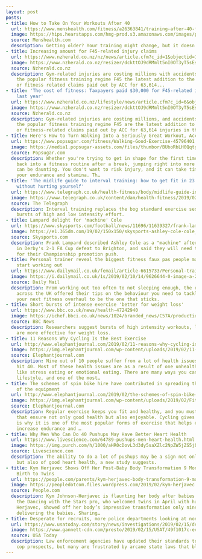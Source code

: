 ```yaml
---
layout: post
posts:
- title: How to Take On Your Workouts After 40
  url: https://www.menshealth.com/fitness/a26363841/training-after-40-facts-men/
  image: https://hips.hearstapps.com/hmg-prod.s3.amazonaws.com/images/portrait-of-confident-man-holding-barbell-royalty-free-image-463029055-1550270929.jpg?crop=1.00xw:0.752xh;0,0.0505xh&resize=1200:*
  source: Menshealth.com
  description: Getting older? Your training might change, but it doesn't have to suffer.
- title: Increasing amount for F45-related injury claims
  url: https://www.nzherald.co.nz/nz/news/article.cfm?c_id=1&objectid=12204191
  image: https://www.nzherald.co.nz/resizer/dckttOJ9dRMmlt5nI0OT3yT5sEs=/1200x0/smart/filters:quality(70)/arc-anglerfish-syd-prod-nzme.s3.amazonaws.com/public/EAPLPUPHGJGADAHGNCGSFT3O4M.jpg
  source: Nzherald.co.nz
  description: Gym-related injuries are costing millions with accidents relating to
    the popular fitness training regime F45 the latest addition to the ACC bill. Gym
    or fitness related claims paid out by ACC for 63,614...
- title: 'The cost of fitness: Taxpayers paid $30,000 for F45-related injury claims
    last year'
  url: https://www.nzherald.co.nz/lifestyle/news/article.cfm?c_id=6&objectid=12204191
  image: https://www.nzherald.co.nz/resizer/dckttOJ9dRMmlt5nI0OT3yT5sEs=/1200x0/smart/filters:quality(70)/arc-anglerfish-syd-prod-nzme.s3.amazonaws.com/public/EAPLPUPHGJGADAHGNCGSFT3O4M.jpg
  source: Nzherald.co.nz
  description: Gym-related injuries are costing millions, and accidents relating to
    the popular fitness training regime F45 are the latest addition to the ACC bill.Gym
    or fitness-related claims paid out by ACC for 63,614 injuries in the year ending...
- title: Here's How to Turn Walking Into a Seriously Great Workout, According to Trainers
  url: https://www.popsugar.com/fitness/Walking-Good-Exercise-45796401
  image: https://media1.popsugar-assets.com/files/thumbor/BUboRbLH0Qqtg3Wr6PMzODLKb_g/fit-in/1200x630/filters:format_auto-!!-:strip_icc-!!-:fill-!white!-/2019/02/16/574/n/1922729/812171fd5c68067ac8d899.80710146_.jpg
  source: Popsugar.com
  description: Whether you're trying to get in shape for the first time or easing
    back into a fitness routine after a break, jumping right into more intense workouts
    can be daunting. You don't want to risk injury, and it can take time to build
    your endurance and stamina. Th…
- title: 'The midlife guide to interval training: how to get fit in 23 minutes...
    without hurting yourself'
  url: https://www.telegraph.co.uk/health-fitness/body/midlife-guide-interval-training-get-fit-23-minutes-without-hurting/
  image: https://www.telegraph.co.uk/content/dam/health-fitness/2019/02/15/TELEMMGLPICT000164392288-xlarge_trans_NvBQzQNjv4BqLrtEup9dhaCS4srUBmtMvv9myroEtPcTlD4cMnIIwa8.jpeg
  source: The Telegraph
  description: Interval training replaces the bog standard exercise session with alternating
    bursts of high and low intensity effort.
- title: Lampard delight for 'machine' Cole
  url: https://www.skysports.com/football/news/11696/11639327/frank-lampard-delighted-for-machine-ashley-cole-after-fa-cup-goal-for-derby-against-brighton
  image: https://e1.365dm.com/19/02/150x150/skysports-ashley-cole-cole_4580070.jpg
  source: Skysports.com
  description: Frank Lampard described Ashley Cole as a "machine" after he scored
    in Derby's 2-1 FA Cup defeat to Brighton, and said they will need the defender
    for their Championship promotion push.
- title: Personal trainer reveal the biggest fitness faux pas people make when they
    start working out
  url: https://www.dailymail.co.uk/femail/article-6615733/Personal-trainer-reveal-biggest-fitness-faux-pas-people-make-start-working-out.html
  image: https://i.dailymail.co.uk/1s/2019/02/10/14/9626644-0-image-a-28_1549810559206.jpg
  source: Daily Mail
  description: From working out too often to not sleeping enough, the experts from
    across the UK offered their tips on the behaviour you need to tackle if you want
    your next fitness overhaul to be the one that sticks.
- title: Short bursts of intense exercise 'better for weight loss'
  url: https://www.bbc.co.uk/news/health-47242940
  image: https://ichef.bbci.co.uk/news/1024/branded_news/C57A/production/_105645505_gettyimages-996012450.jpg
  source: BBC News
  description: Researchers suggest bursts of high intensity workouts, like sprinting,
    are more effective for weight loss.
- title: 11 Reasons Why Cycling Is the Best Exercise
  url: http://www.elephantjournal.com/2019/02/11-reasons-why-cycling-is-the-best-exercise/
  image: https://img.elephantjournal.com/wp-content/uploads/2019/02/11-Reasons-Why-Cycling-Is-the-Best-Exercise1.jpg
  source: Elephantjournal.com
  description: Nine out of 10 people suffer from a lot of health issues before they
    hit 40. Most of these health issues are as a result of one unhealthy lifestyle
    like stress eating or emotional eating. There are many ways you can improve your
    lifestyle, and one of the most…
- title: The schemes of spin bike hire have contributed in spreading the popularity
    of the equipment
  url: http://www.elephantjournal.com/2019/02/the-schemes-of-spin-bike-hire-have-contributed-in-spreading-the-popularity-of-the-equipment/
  image: https://img.elephantjournal.com/wp-content/uploads/2019/02/Fitness_bike_1.jpg
  source: Elephantjournal.com
  description: Regular exercise keeps you fit and healthy, and you must choose exercises
    that ensure not only good health but also enjoyable. Cycling gives you both which
    is why it is one of the most popular forms of exercise that helps enormously to
    increase endurance and …
- title: Why Men Who Can Do 40 Pushups May Have Better Heart Health
  url: https://www.livescience.com/64789-pushups-men-heart-health.html
  image: https://img.purch.com/h/1000/aHR0cDovL3d3dy5saXZlc2NpZW5jZS5jb20vaW1hZ2VzL2kvMDAwLzEwNC8zMjMvb3JpZ2luYWwvbWVuLXB1c2gtdXBzLWV4ZXJjaXNlLmpwZw==
  source: Livescience.com
  description: The ability to do a lot of pushups may be a sign not only of strength,
    but also of good heart health, a new study suggests.
- title: Kym Herjavec Shows Off Her Post-Baby Body Transformation 9 Months After Giving
    Birth to Twins
  url: https://people.com/parents/kym-herjavec-body-transformation-9-months-after-twins/
  image: https://peopledotcom.files.wordpress.com/2019/02/kym-herjavec.jpg?crop=0px%2C633px%2C1517px%2C797px&resize=1200%2C630
  source: People.com
  description: Kym Johnson-Herjavec is flaunting her body after babies! On Friday,
    the Dancing with the Stars pro, who welcomed twins in April with husband Robert
    Herjavec, showed off her body’s impressive transformation only nine months after
    delivering the babies. Sharing…
- title: Desperate for recruits, more police departments looking at non-citizens
  url: https://www.usatoday.com/story/news/investigations/2019/02/15/desperate-police-departments-hiring-non-citizens/2818472002/?utm_source=google&utm_medium=amp&utm_campaign=speakabl
  image: https://www.gannett-cdn.com/presto/2019/02/15/USAT/49f1017c-ee05-45ed-942c-245b3cc42d67-Stumpf_HIRING_Omar_Barrios.jpg?crop=5759,3231,x0,y0&width=3200&height=1680&fit=bounds
  source: USA Today
  description: Law enforcement agencies have updated their standards to recruit more
    cop prospects, but many are frustrated by arcane state laws that block hires.
---
```


